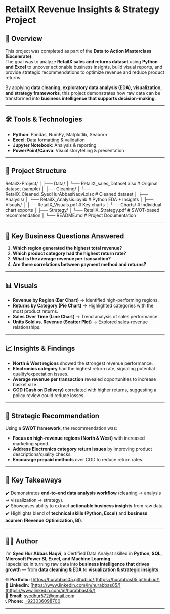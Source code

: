 # RetailX Revenue Insights & Strategy Project  

## 📌 Overview  
This project was completed as part of the **Data to Action Masterclass (Excelerate)**.  
The goal was to analyze **RetailX sales and returns dataset** using **Python and Excel** to uncover actionable business insights, build visual reports, and provide strategic recommendations to optimize revenue and reduce product returns.  

By applying **data cleaning, exploratory data analysis (EDA), visualization, and strategy frameworks**, this project demonstrates how raw data can be transformed into **business intelligence that supports decision-making**.  

---

## 🛠 Tools & Technologies  
- **Python**: Pandas, NumPy, Matplotlib, Seaborn  
- **Excel**: Data formatting & validation  
- **Jupyter Notebook**: Analysis & reporting  
- **PowerPoint/Canva**: Visual storytelling & presentation  

---

## 📂 Project Structure  
RetailX-Project/
│
├── Data/
│ └── RetailX_sales_Dataset.xlsx # Original dataset (sample)
│
├── Cleaning/
│ └── RetailX_Cleaned_SyedHurAbbasNaqvi.xlsx # Cleaned dataset
│
├── Analysis/
│ └── RetailX_Analysis.ipynb # Python EDA + Insights
│
├── Visuals/
│ ├── RetailX_Visuals.pdf # Key charts
│ └── Charts/ # Individual chart exports
│
├── Strategy/
│ └── RetailX_Strategy.pdf # SWOT-based recommendation
│
└── README.md # Project Documentation


---

## 🔎 Key Business Questions Answered  
1. **Which region generated the highest total revenue?**  
2. **Which product category had the highest return rate?**  
3. **What is the average revenue per transaction?**  
4. **Are there correlations between payment method and returns?**  

---

## 📊 Visuals  
- **Revenue by Region (Bar Chart)** → Identified high-performing regions.  
- **Returns by Category (Pie Chart)** → Highlighted categories with the most product returns.  
- **Sales Over Time (Line Chart)** → Trend analysis of sales performance.  
- **Units Sold vs. Revenue (Scatter Plot)** → Explored sales-revenue relationships.  

---

## 📈 Insights & Findings  
- **North & West regions** showed the strongest revenue performance.  
- **Electronics category** had the highest return rate, signaling potential quality/expectation issues.  
- **Average revenue per transaction** revealed opportunities to increase basket size.  
- **COD (Cash on Delivery)** correlated with higher returns, suggesting a policy review could reduce losses.  

---

## 🎯 Strategic Recommendation  
Using a **SWOT framework**, the recommendation was:  

- **Focus on high-revenue regions (North & West)** with increased marketing spend.  
- **Address Electronics category return issues** by improving product descriptions/quality checks.  
- **Encourage prepaid methods** over COD to reduce return rates.  

---

## 🚀 Key Takeaways  
✔️ Demonstrates **end-to-end data analysis workflow** (cleaning → analysis → visualization → strategy).  
✔️ Showcases ability to extract **actionable business insights** from raw data.  
✔️ Highlights blend of **technical skills (Python, Excel)** and **business acumen (Revenue Optimization, BI)**.  

---

## 🙋‍♂️ Author

I’m **Syed Hur Abbas Naqvi**, a Certified Data Analyst skilled in **Python, SQL, Microsoft Power BI, Excel, and Machine Learning**.  
I specialize in turning raw data into **business intelligence that drives growth** — from **data cleaning & EDA** to **visualization & strategic insights**.

🌐 **Portfolio:** [https://hurabbas05.github.io/](https://hurabbas05.github.io/)  
🔗 **LinkedIn:**  [https://www.linkedin.com/in/hurabbas05/](https://www.linkedin.com/in/hurabbas05/)  
📧 **Email:**     [syedhur572@gmail.com](mailto:syedhur572@gmail.com)  
📞 **Phone:**     [+923036098700](tel:+923036098700)

---

